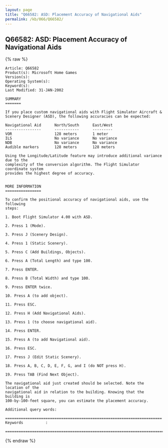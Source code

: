 ```yaml
---
layout: page
title: "Q66582: ASD: Placement Accuracy of Navigational Aids"
permalink: /kb/066/Q66582/
---
```


## Q66582: ASD: Placement Accuracy of Navigational Aids

{% raw %}

	Article: Q66582
	Product(s): Microsoft Home Games
	Version(s): 
	Operating System(s): 
	Keyword(s): 
	Last Modified: 31-JAN-2002
	
	SUMMARY
	=======
	
	If you place custom navigational aids with Flight Simulator Aircraft &
	Scenery Designer (ASD), the following accuracies can be expected:
	
	Navigational Aid      North/South      East/West
	----------------      -----------      ---------
	VOR                   128 meters       1 meter
	ILS                   No variance      No variance
	NDB                   No variance      No variance
	Audible markers       128 meters       128 meters
	
	Using the Longitude/Latitude feature may introduce additional variance due to the
	complexity of the conversion algorithm. The Flight Simulator coordinate system
	provides the highest degree of accuracy.
	
	
	MORE INFORMATION
	================
	
	To confirm the positional accuracy of navigational aids, use the following
	steps:
	
	1. Boot Flight Simulator 4.00 with ASD.
	
	2. Press 1 (Mode).
	
	3. Press J (Scenery Design).
	
	4. Press 1 (Static Scenery).
	
	5. Press C (Add Buildings, Objects).
	
	6. Press A (Total Length) and type 100.
	
	7. Press ENTER.
	
	8. Press B (Total Width) and type 100.
	
	9. Press ENTER twice.
	
	10. Press A (to add object).
	
	11. Press ESC.
	
	12. Press H (Add Navigational Aids).
	
	13. Press 1 (to choose navigational aid).
	
	14. Press ENTER.
	
	15. Press A (to add Navigational aid).
	
	16. Press ESC.
	
	17. Press J (Edit Static Scenery).
	
	18. Press A, B, C, D, E, F, G, and I (do NOT press H).
	
	19. Press TAB (Find Next Object).
	
	The navigational aid just created should be selected. Note the location of the
	navigational aid in relation to the building. Knowing that the building is
	100-by-100-feet square, you can estimate the placement accuracy.
	
	Additional query words:
	
	======================================================================
	Keywords          :  
	
	=============================================================================
	

{% endraw %}
